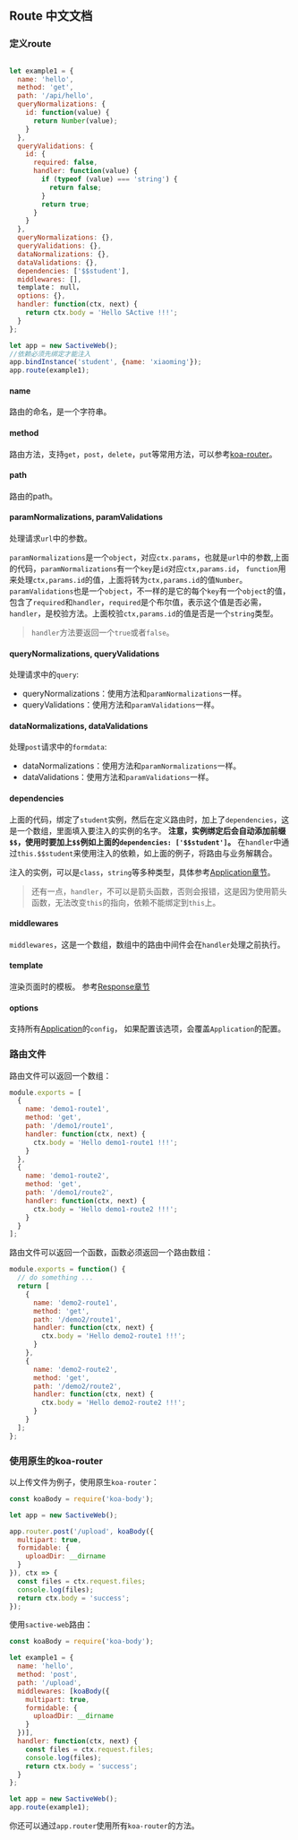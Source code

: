 ## Route 中文文档

### 定义route

```javascript

let example1 = {
  name: 'hello',
  method: 'get',
  path: '/api/hello',
  queryNormalizations: {
    id: function(value) {
      return Number(value);
    }
  },
  queryValidations: {
    id: {
      required: false,
      handler: function(value) {
        if (typeof (value) === 'string') {
          return false;
        }
        return true;
      }
    }
  },
  queryNormalizations: {},
  queryValidations: {},
  dataNormalizations: {},
  dataValidations: {},
  dependencies: ['$$student'],
  middlewares: [],
  template： null，
  options: {},
  handler: function(ctx, next) {
    return ctx.body = 'Hello SActive !!!';
  }
};

let app = new SactiveWeb();
//依赖必须先绑定才能注入
app.bindInstance('student', {name: 'xiaoming'});
app.route(example1);
```

#### name
路由的命名，是一个字符串。

#### method
路由方法，支持`get`，`post`，`delete`，`put`等常用方法，可以参考[koa-router](https://github.com/alexmingoia/koa-router)。

#### path
路由的path。

#### paramNormalizations, paramValidations
处理请求`url`中的参数。

`paramNormalizations`是一个`object`，对应`ctx.params`，也就是`url`中的参数,上面的代码，`paramNormalizations`有一个`key`是`id`对应`ctx,params.id`，
`function`用来处理`ctx,params.id`的值，上面将转为`ctx,params.id`的值`Number`。
`paramValidations`也是一个`object`，不一样的是它的每个`key`有一个`object`的值，包含了`required`和`handler`，`required`是个布尔值，表示这个值是否必需，
`handler`，是校验方法。上面校验`ctx,params.id`的值是否是一个`string`类型。

> `handler`方法要返回一个`true`或者`false`。

#### queryNormalizations, queryValidations
处理请求中的`query`:

- queryNormalizations：使用方法和`paramNormalizations`一样。
- queryValidations：使用方法和`paramValidations`一样。

#### dataNormalizations, dataValidations
处理`post`请求中的`formdata`:

- dataNormalizations：使用方法和`paramNormalizations`一样。
- dataValidations：使用方法和`paramValidations`一样。

#### dependencies

上面的代码，绑定了`student`实例，然后在定义路由时，加上了`dependencies`，这是一个数组，里面填入要注入的实例的名字。
**注意，实例绑定后会自动添加前缀`$$`，使用时要加上`$$`例如上面的`dependencies: ['$$student']`。**
在`handler`中通过`this.$$student`来使用注入的依赖，如上面的例子，将路由与业务解耦合。

注入的实例，可以是`class`，`string`等多种类型，具体参考[Application章节](https://github.com/sactive/sactive-web/wiki/Application)。

> 还有一点，`handler`，不可以是箭头函数，否则会报错，这是因为使用箭头函数，无法改变`this`的指向，依赖不能绑定到`this`上。

#### middlewares
`middlewares`，这是一个数组，数组中的路由中间件会在`handler`处理之前执行。

#### template
渲染页面时的模板。
参考[Response章节](https://github.com/sactive/sactive-web/wiki/Response)

#### options
支持所有[Application](https://github.com/sactive/sactive-web/wiki/Application)的`config`，
如果配置该选项，会覆盖`Application`的配置。

### 路由文件

路由文件可以返回一个数组：
```javascript
module.exports = [
  {
    name: 'demo1-route1',
    method: 'get',
    path: '/demo1/route1',
    handler: function(ctx, next) {
      ctx.body = 'Hello demo1-route1 !!!';
    }
  },
  {
    name: 'demo1-route2',
    method: 'get',
    path: '/demo1/route2',
    handler: function(ctx, next) {
      ctx.body = 'Hello demo1-route2 !!!';
    }
  }
];
```

路由文件可以返回一个函数，函数必须返回一个路由数组：
```javascript
module.exports = function() {
  // do something ...
  return [
    {
      name: 'demo2-route1',
      method: 'get',
      path: '/demo2/route1',
      handler: function(ctx, next) {
        ctx.body = 'Hello demo2-route1 !!!';
      }
    },
    {
      name: 'demo2-route2',
      method: 'get',
      path: '/demo2/route2',
      handler: function(ctx, next) {
        ctx.body = 'Hello demo2-route2 !!!';
      }
    }
  ];
};
```

### 使用原生的koa-router

以上传文件为例子，使用原生`koa-router`：
```javascript
const koaBody = require('koa-body');

let app = new SactiveWeb();

app.router.post('/upload', koaBody({
  multipart: true,
  formidable: {
    uploadDir: __dirname
  }
}), ctx => {
  const files = ctx.request.files;
  console.log(files);
  return ctx.body = 'success';
});
```

使用`sactive-web`路由：
```javascript
const koaBody = require('koa-body');

let example1 = {
  name: 'hello',
  method: 'post',
  path: '/upload',
  middlewares: [koaBody({
    multipart: true,
    formidable: {
      uploadDir: __dirname
    }
  })],
  handler: function(ctx, next) {
    const files = ctx.request.files;
    console.log(files);
    return ctx.body = 'success';
  }
};

let app = new SactiveWeb();
app.route(example1);
```

你还可以通过`app.router`使用所有`koa-router`的方法。